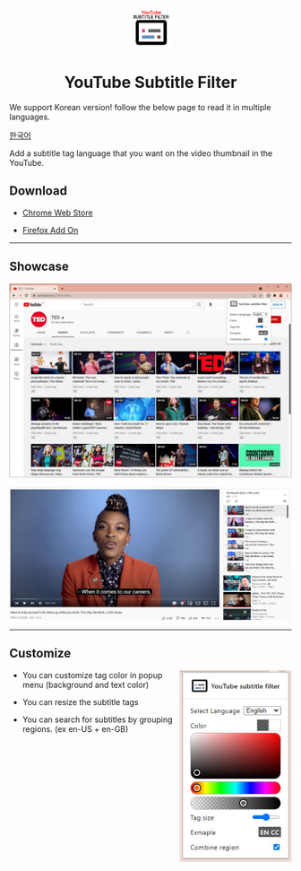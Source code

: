 <p align="center">
  <img src="chrome/asset/logo/logo-big-128.png" width="75" height="75"/>
</p>

<h1 align="center">YouTube Subtitle Filter</h1>

We support Korean version!
follow the below page to read it in multiple languages.

[한국어](README_KO.md)

Add a subtitle tag language that you want on the video thumbnail in the YouTube.

## Download

- [Chrome Web Store](https://chrome.google.com/webstore/detail/Youtube-subtitle-filter/onmelgncdnoihoaopmkcacadlmjmcehd)

- [Firefox Add On](https://addons.mozilla.org/ko/firefox/addon/youtube-subtitle-filter)

---

## Showcase

![Showcase Videos](chrome/asset/showcase/showcase_videos.jpg)

![Showcase In Video](chrome/asset/showcase/showcase_invideo.jpg)

---

## Customize

<img src="chrome/asset/showcase/showcase_popup.jpg" align="right" width="200">

- You can customize tag color in popup menu (background and text color)

- You can resize the subtitle tags

- You can search for subtitles by grouping regions. (ex en-US + en-GB)
